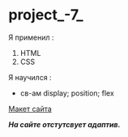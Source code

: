 # project_-7_

Я применил : 
  1. HTML
  2. CSS
  
Я научился :

-  св-ам display; position; flex

[Макет сайта](https://www.figma.com/file/4ewoagAdJzqrEDgmVMUEyc/Haus?node-id=0%3A1)

***На сайте отстутсвует адаптив.***
